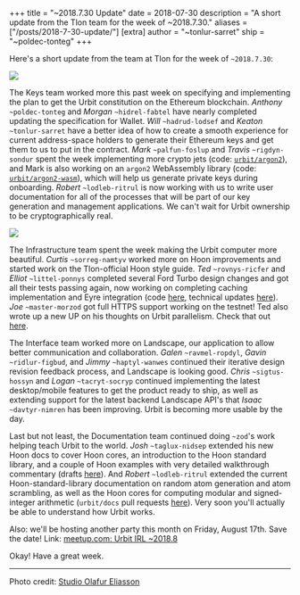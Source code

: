 +++
title = "~2018.7.30 Update"
date = 2018-07-30
description = "A short update from the Tlon team for the week of ~2018.7.30."
aliases = ["/posts/2018-7-30-update/"]
[extra]
author = "~tonlur-sarret"
ship = "~poldec-tonteg"
+++

Here's a short update from the team at Tlon for the week of `~2018.7.30`:

![](https://media.urbit.org/fora/updates/~2018.7.30-Update-1.jpg)

The Keys team worked more this past week on specifying and implementing the plan
to get the Urbit constitution on the Ethereum blockchain. *Anthony*
`~poldec-tonteg` and *Morgan*  `~hidrel-fabtel` have nearly completed updating
the specification for Wallet. *Will* `~hadrud-lodsef` and *Keaton*
`~tonlur-sarret` have a better idea of how to create a smooth experience for
current address-space holders to generate their Ethereum keys and get them to us
to put in the contract. *Mark* `~palfun-foslup` and *Travis* `~rigdyn-sondur`
spent the week implementing more crypto jets (code:
[`urbit/argon2`](https://github.com/urbit/argon2)), and Mark is also working
on an `argon2` WebAssembly library  (code:
[`urbit/argon2-wasm`](https://github.com/urbit/argon2-wasm)),
which will help us generate private keys during onboarding. *Robert*
`~lodleb-ritrul` is now working with us to write user documentation for all of
the processes that will be part of our key generation and management
applications. We can't wait for Urbit ownership to be cryptographically real.

![](https://media.urbit.org/fora/updates/~2018.7.30-Update-2.png)

The Infrastructure team spent the week making the Urbit computer more beautiful.
*Curtis* `~sorreg-namtyv` worked more on Hoon improvements and started work on
the Tlon-official Hoon style guide. *Ted* `~rovnys-ricfer` and *Elliot*
`~littel-ponnys` completed several Ford Turbo design changes and got all their
tests passing again, now working on completing caching implementation and Eyre
integration
(code [here](https://github.com/urbit/arvo/branches/all?utf8=%E2%9C%93&query=ford-turbo),
technical updates [here](https://fora.urbit.org/proposals/posts/~2018.3.15..04.24.35..a47f~/)).
*Joe* `~master-morzod` got full HTTPS support working on the testnet! Ted also
wrote up a new UP on his thoughts on Urbit parallelism. Check that out [here](https://fora.urbit.org/proposals/posts/~2018.7.28..19.57.33..7ed3~/).

The Interface team worked more on Landscape, our application to allow better
communication and collaboration.  *Galen* `~ravmel-ropdyl`, *Gavin*
`~ridlur-figbud`, and *Jimmy* `~haptyl-wanwes` continued their iterative design
revision feedback process, and Landscape is looking good. *Chris* `~sigtus-hossyn`
and *Logan* `~tacryt-socryp` continued implementing the latest desktop/mobile
features to get the product ready to ship, as well as extending support for the
latest backend Landscape API's that *Isaac* `~davtyr-nimren` has been improving.
Urbit is becoming more usable by the day.

Last but not least, the Documentation team continued doing `~zod`'s work helping
teach Urbit to the world. *Josh* `~taglux-nidsep` extended his new Hoon docs to cover Hoon cores, an introduction to the Hoon standard library, and a couple of Hoon examples with very detailed walkthrough commentary (drafts [here](https://github.com/joshuareagan/doc-drafts)). And *Robert* `~lodleb-ritrul` extended the current Hoon-standard-library documentation on random atom generation and atom scrambling, as well as the Hoon cores for computing modular and signed-integer arithmetic (`urbit/docs` pull requests [here](https://github.com/urbit/docs/pulls)). Very soon you'll actually be able to understand how Urbit works.

Also: we'll be hosting another party this month on Friday, August 17th. Save the date! Link: [meetup.com: Urbit IRL ~2018.8](https://www.meetup.com/urbit-sf/events/253292678/)

Okay! Have a great week.


---

Photo credit: [Studio Olafur Eliasson](http://olafureliasson.net/)
